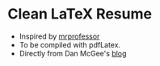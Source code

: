 # Clean LaTeX Resume
- Inspired by [mrprofessor](https://github.com/mrprofessor)
- To be compiled with pdfLatex.
- Directly from Dan McGee's [blog](https://www.toofishes.net/blog/why-i-do-my-resume-latex/)
